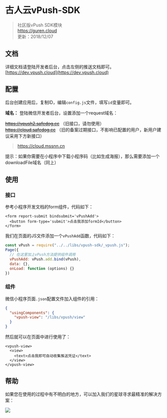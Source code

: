 # 古人云vPush-SDK

> 社区版vPush SDK模块    
> https://guren.cloud    
> 更新：2018/12/07    

## 文档
详细文档请登陆开发者后台，点击左侧的推送文档即可。    
[https://dev.vpush.cloud](https://dev.vpush.cloud)

## 配置
后台创建应用后，复制ID，编辑`config.js`文件，填写`id`变量即可。   

**域名：** 登陆微信开发者后台，设置添加一个request域名：

~~https://vpush2.safedog.cc~~ （旧接口，请勿使用）    
~~https://cloud.safedog.cc~~  （旧的备案过期接口，不影响已配置的用户，新用户建议采用下方新接口）    

> https://cloud.mssnn.cn

提示：如果你需要在小程序中下载小程序码（比如生成海报），那么需要添加一个downloadFile域名（同上）

## 使用

### 接口
参考小程序开发文档的form组件，代码如下：

```wxml
<form report-submit bindsubmit='vPushAdd'>
  <button form-type='submit'>点击我添加formId</button>
</form>
```

我们在页面的JS文件添加一个`vPushAdd`函数，代码如下：

``` js
const vPush = require("../../libs/vpush-sdk/_vpush.js");
Page({
  // 在这里加上vPush方法提供组件调用
  vPushAdd: vPush.add.bind(vPush),
  data: {},
  onLoad: function (options) {}
})
```

### 组件
微信小程序页面`.json`配置文件加入组件的引用：
``` json
{
  "usingComponents": {
    "vpush-view": "/libs/vpush/view"
  }
}
```
然后就可以在页面中进行使用了：
``` wxml
<vpush-view>
  <view>
    <text>点击我即可自动收集推送凭证</text>
  </view>
</vpush-view>
```

## 帮助
如果您在使用的过程中有不明白的地方，可以加入我们的星球寻求最精准的解决方案：

![](https://guren.cloud/assets/qr/zsxq.jpg)